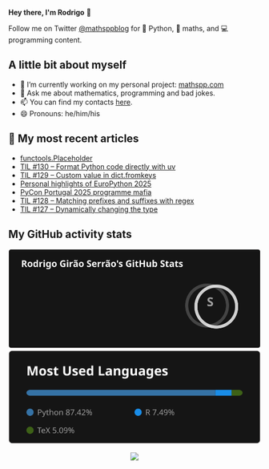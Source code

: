**Hey there, I'm Rodrigo** 👋

Follow me on Twitter [@mathsppblog][twitter] for 🐍 Python, 🧠 maths, and 💻 programming content.


## A little bit about myself

- 🔭 I’m currently working on my personal project: [mathspp.com](https://mathspp.com)
- 💬 Ask me about mathematics, programming and bad jokes.
- 📫 You can find my contacts [here](https://mathspp.com/contact-me).
- 😄 Pronouns: he/him/his


## 📖 My most recent articles

<!-- BLOG-POST-LIST:START -->
- [functools.Placeholder](https://mathspp.com/blog/how-to-use-functools-placeholder)
- [TIL #130 – Format Python code directly with uv](https://mathspp.com/blog/til/format-python-code-directly-with-uv)
- [TIL #129 – Custom value in dict.fromkeys](https://mathspp.com/blog/til/custom-value-in-dictfromkeys)
- [Personal highlights of EuroPython 2025](https://mathspp.com/blog/personal-highlights-of-europython-2025)
- [PyCon Portugal 2025 programme mafia](https://mathspp.com/blog/pycon-portugal-2025-programme-mafia)
- [TIL #128 – Matching prefixes and suffixes with regex](https://mathspp.com/blog/til/matching-prefixes-and-suffixes-with-regex)
- [TIL #127 – Dynamically changing the type](https://mathspp.com/blog/til/dynamically-changing-the-type)
<!-- BLOG-POST-LIST:END -->


##  My GitHub activity stats

<!-- Thanks to ofek! -->

<img src="general_stats.svg" alt="GitHub Statistics" loading="lazy">

<img src="language_stats.svg" alt="Top Languages" loading="lazy">

<p align='center'><img src='https://visitor-badge.laobi.icu/badge?page_id=RodrigoGiraoSerrao'></p>

[twitter]: https://twitter.com/mathsppblog
